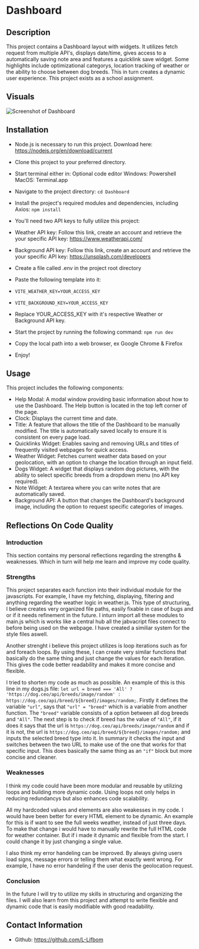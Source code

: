 # Dashboard

## Description
This project contains a Dashboard layout with widgets. It utilizes fetch request from multiple API's, displays date/time, gives access to a automatically saving note area and features a quicklink save widget. Some highlights include optimizational categorys, location tracking of weather or the ability to choose between dog breeds. This  in turn creates a dynamic user experience. This project exists as a school assignment.

## Visuals
![Screenshot of Dashboard](src/assets/Screenshot.png)

## Installation
- Node.js is necessary to run this project. Download here: https://nodejs.org/en/download/current

- Clone this project to your preferred directory.

- Start terminal either in:
    Optional code editor
    Windows: Powershell
    MacOS: Terminal.app

- Navigate to the project directory: `cd Dashboard`

- Install the project's required modules and dependencies, including Axios: `npm install`

- You'll need two API keys to fully utilize this project:
- Weather API key: Follow this link, create an account and retrieve the your specific API key: https://www.weatherapi.com/
- Background API key: Follow this link, create an account and retrieve the your specific API key: https://unsplash.com/developers

- Create a file called .env in the project root directory 
- Paste the following template into it:
- `VITE_WEATHER_KEY=YOUR_ACCESS_KEY`
- `VITE_BACKGROUND_KEY=YOUR_ACCESS_KEY`
- Replace YOUR_ACCESS_KEY with it's respective Weather or Background API key.

- Start the project by running the following command: `npm run dev`
- Copy the local path into a web browser, ex Google Chrome & Firefox

- Enjoy!

## Usage
This project includes the following components:
- Help Modal: A modal window providing basic information about how to use the Dashboard. The Help button is located in the top left corner of the page.
- Clock: Displays the current time and date.
- Title: A feature that allows the title of the Dashboard to be manually modified. The title is automatically saved locally to ensure it is consistent on every page load.
- Quicklinks Widget: Enables saving and removing URLs and titles of frequently visited webpages for quick access.
- Weather Widget: Fetches current weather data based on your geolocation, with an option to change the location through an input field.
- Dogs Widget: A widget that displays random dog pictures, with the ability to select specific breeds from a dropdown menu (no API key required).
- Note Widget: A textarea where you can write notes that are automatically saved.
- Background API: A button that changes the Dashboard's background image, including the option to request specific categories of images.

## Reflections On Code Quality

### Introduction
This section contains my personal reflections regarding the strengths & weaknesses. Which in turn will help me learn and improve my code quality.

### Strengths
This project separates each function into their individual module for the javascripts. For example, I have my fetching, displaying, filtering and anything regarding the weather logic in weather.js. This type of structuring, I believe creates very organized file paths, easily fixable in case of bugs and or if it needs refinement in the future. I inturn import all these modules to main.js which is works like a central hub all the jabvacript files connect to before being used on the webpage. I have created a similiar system for the style files aswell.

Another strenght i believe this project utilizes is loop iterations such as for and foreach loops. By using these, I can create very similar functions that basically do the same thing and just change the values for each iteration. This gives the code better readability and makes it more concise and flexible. 

I tried to shorten my code as much as possible. An example of this is this line in my dogs.js file: `let url = breed === 'All' ? 'https://dog.ceo/api/breeds/image/random' : https://dog.ceo/api/breed/${breed}/images/random;`. Firstly it defines the variable `"url"`, says that `"url" = "breed"` which is a variable from another function. The `"breed"` variable consists of a option between all dog breeds and `"All"`. The next step is to check if breed has the value of `"All"`, if it does it says that the url is `https://dog.ceo/api/breeds/image/random` and if it is not, the url is `https://dog.ceo/api/breed/${breed}/images/random;` and inputs the selected breed type into it. In summary it checks the input and switches between the two URL to make use of the one that works for that specific input. This does basically the same thing as an `"if"` block but more concise and cleaner.

### Weaknesses
I think my code could have been more modular and reusable by utilizing loops and building more dynamic code. Using loops not only helps in reducing redundancys but also enhances code scalability.

All my hardcoded values and elements are also weakesses in my code. I would have been better for every HTML element to be dynamic. An example for this is if want to see the full weeks weather, instead of just three days. To make that change i would have to manually rewrite the full HTML code for weather container. But if i made it dynamic and flexible from the start. I could change it by just changing a single value.

I also think my error handeling can be improved. By always giving users load signs, message errors or telling them what exactly went wrong. For example, I have no error handeling if the user denis the geolocation request.

### Conclusion
In the future I will try to utilize my skills in structuring and organizing the files. I will also learn from this project and attempt to write flexible and dynamic code that is easily modifiable with good readability.

## Contact Information
- Github: https://github.com/L-Lifbom
